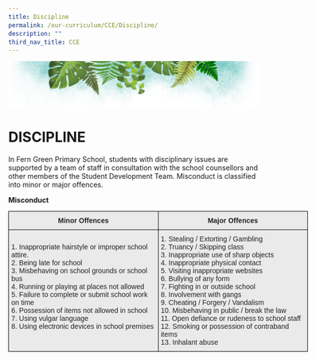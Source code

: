 ```yaml
---
title: Discipline
permalink: /our-curriculum/CCE/Discipline/
description: ""
third_nav_title: CCE
---
```

![](/images/Banner.png)

# **DISCIPLINE**

In Fern Green Primary School, students with disciplinary issues are supported by a team of staff in consultation with the school counsellors and other members of the Student Development Team. Misconduct is classified into minor or major offences.  
  

**Misconduct**

<style type="text/css">
.tg  {border-collapse:collapse;border-spacing:0;}
.tg td{border-color:black;border-style:solid;border-width:1px;font-family:Arial, sans-serif;font-size:14px;
  overflow:hidden;padding:10px 5px;word-break:normal;}
.tg th{border-color:black;border-style:solid;border-width:1px;font-family:Arial, sans-serif;font-size:14px;
  font-weight:normal;overflow:hidden;padding:10px 5px;word-break:normal;}
.tg .tg-n4qt{background-color:#EAEAEA;color:#222;font-weight:bold;text-align:center;vertical-align:top}
.tg .tg-y7qa{background-color:#EAEAEA;color:#222;text-align:left;vertical-align:top}
.tg .tg-av4e{background-color:#EAEAEA;color:#222;font-size:100%;font-weight:bold;text-align:center;vertical-align:top}
</style>
<table class="tg" style="undefined;table-layout: fixed; width: 602px">
<colgroup>
<col style="width: 301px">
<col style="width: 301px">
</colgroup>
<thead>
  <tr>
    <th class="tg-av4e">Minor Offences<br></th>
    <th class="tg-n4qt">Major Offences<br></th>
  </tr>
</thead>
<tbody>
  <tr>
    <td class="tg-y7qa"><br>1. Inappropriate hairstyle or improper school attire.<br>2. Being late for school<br>3. Misbehaving on school grounds or school bus<br>4. Running or playing at places not allowed<br>5. Failure to complete or submit school work on time<br>6. Possession of items not allowed in school<br>7. Using vulgar language<br>8. Using electronic devices in school premises<br></td>
    <td class="tg-y7qa">1. Stealing / Extorting / Gambling<br>2. Truancy / Skipping class<br>3. Inappropriate use of sharp objects<br>4. Inappropriate physical contact<br>5. Visiting inappropriate websites<br>6. Bullying of any form<br>7. Fighting in or outside school<br>8. Involvement with gangs<br>9. Cheating / Forgery / Vandalism<br>10. Misbehaving in public / break the law<br>11. Open defiance or rudeness to school staff<br>12. Smoking or possession of contraband items<br>13. Inhalant abuse</td>
  </tr>
</tbody>
</table>